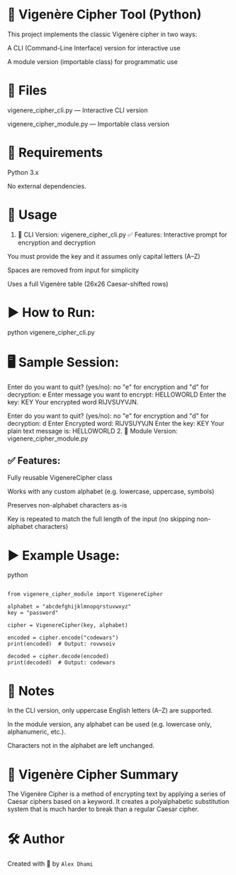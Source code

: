 # 🔐 Vigenère Cipher Tool (Python)
This project implements the classic Vigenère cipher in two ways:

A CLI (Command-Line Interface) version for interactive use

A module version (importable class) for programmatic use

# 📁 Files
vigenere_cipher_cli.py — Interactive CLI version

vigenere_cipher_module.py — Importable class version

# 🧪 Requirements
Python 3.x

No external dependencies.

# 🚀 Usage
1. 🔸 CLI Version: vigenere_cipher_cli.py
✅ Features:
Interactive prompt for encryption and decryption

You must provide the key and it assumes only capital letters (A–Z)

Spaces are removed from input for simplicity

Uses a full Vigenère table (26x26 Caesar-shifted rows)

# ▶️ How to Run:

python vigenere_cipher_cli.py
# 🖥️ Sample Session:

Enter do you want to quit? (yes/no): no
"e" for encryption and "d" for decryption: e
Enter message you want to encrypt: HELLOWORLD
Enter the key: KEY
Your encrypted word RIJVSUYVJN.

Enter do you want to quit? (yes/no): no
"e" for encryption and "d" for decryption: d
Enter Encrypted word: RIJVSUYVJN
Enter the key: KEY
Your plain text message is: HELLOWORLD
2. 🔸 Module Version: vigenere_cipher_module.py
## ✅ Features:
Fully reusable VigenereCipher class

Works with any custom alphabet (e.g. lowercase, uppercase, symbols)

Preserves non-alphabet characters as-is

Key is repeated to match the full length of the input (no skipping non-alphabet characters)

# ▶️ Example Usage:
python
```

from vigenere_cipher_module import VigenereCipher

alphabet = "abcdefghijklmnopqrstuvwxyz"
key = "password"

cipher = VigenereCipher(key, alphabet)

encoded = cipher.encode("codewars")
print(encoded)  # Output: rovwsoiv

decoded = cipher.decode(encoded)
print(decoded)  # Output: codewars
```
# 📌 Notes
In the CLI version, only uppercase English letters (A–Z) are supported.

In the module version, any alphabet can be used (e.g. lowercase only, alphanumeric, etc.).

Characters not in the alphabet are left unchanged.

# 🧠 Vigenère Cipher Summary
The Vigenère Cipher is a method of encrypting text by applying a series of Caesar ciphers based on a keyword. It creates a polyalphabetic substitution system that is much harder to break than a regular Caesar cipher.

# 🛠️ Author
Created with 🧠 by ```Alex Dhami```

